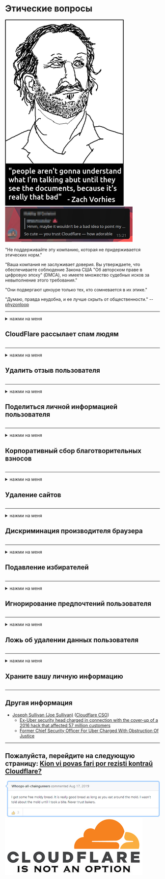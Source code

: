 # Этические вопросы

![](../image/itsreallythatbad.jpg)
![](../image/telegram/c81238387627b4bfd3dcd60f56d41626.jpg)

"Не поддерживайте эту компанию, которая не придерживается этических норм."

"Ваша компания не заслуживает доверия. Вы утверждаете, что обеспечиваете соблюдение Закона США "Об авторском праве в цифровую эпоху" (DMCA), но имеете множество судебных исков за невыполнение этого требования."

"Они подвергают цензуре только тех, кто сомневается в их этике."

"Думаю, правда неудобна, и ее лучше скрыть от общественности."  -- [phyzonloop](https://twitter.com/phyzonloop)


---


<details>
<summary>нажми на меня

## CloudFlare рассылает спам людям
</summary>


Cloudflare рассылает спам-сообщения пользователям, не имеющим отношения к Cloudflare.

- Отправляйте электронные письма только подписчикам, которые выбрали
- Когда пользователь говорит "стоп", прекращает отправку электронной почты

Это так просто. Но Cloudflare все равно.
Cloudflare сказал, что использование их сервиса может остановить всех спамеров или злоумышленников.
Как мы можем остановить Cloudflare, не активируя Cloudflare?


| 🖼 | 🖼 |
| --- | --- |
| ![](../image/cfspam01.jpg) | ![](../image/cfspam03.jpg) |
| ![](../image/cfspam02.jpg) | ![](../image/cfspambrittany.jpg)<br>![](../image/cfspamtwtr.jpg) |

</details>

---

<details>
<summary>нажми на меня

## Удалить отзыв пользователя
</summary>


Cloudflare подвергает цензуре негативные отзывы.
Если вы разместите в Twitter текст, направленный против Cloudflare, у вас есть шанс получить ответ от сотрудника Cloudflare с сообщением «Нет, это не так».
Если вы разместите отрицательный отзыв на каком-либо сайте с обзорами, они попытаются подвергнуть его цензуре.


| 🖼 | 🖼 |
| --- | --- |
| ![](../image/cfcenrev_01.jpg)<br>![](../image/cfcenrev_02.jpg) | ![](../image/cfcenrev_03.jpg) |

</details>

---

<details>
<summary>нажми на меня

## Поделиться личной информацией пользователя
</summary>


Cloudflare имеет серьезную проблему с преследованием.
Cloudflare делится личной информацией тех, кто жалуется на размещенные сайты.
Иногда они просят вас предоставить свое настоящее удостоверение личности.
Если вы не хотите, чтобы вас беспокоили, нападали, шлепали или убивали, вам лучше держаться подальше от веб-сайтов Cloudflared.


| 🖼 | 🖼 |
| --- | --- |
| ![](../image/cfdox_what.jpg) | ![](../image/cfdox_swat.jpg) |
| ![](../image/cfdox_kill.jpg) | ![](../image/cfdox_threat.jpg) |
| ![](../image/cfdox_dox.jpg) | ![](../image/cfdox_ex1.jpg)<br>![](../image/cfdox_ex2.jpg) |

</details>

---

<details>
<summary>нажми на меня

## Корпоративный сбор благотворительных взносов
</summary>


CloudFlare просит благотворительные взносы.
Довольно ужасно, что американская корпорация обращается за благотворительностью вместе с некоммерческими организациями, у которых есть веские причины.
Если вам нравится блокировать людей или тратить время других людей, вы можете заказать пиццу для сотрудников Cloudflare.


![](../image/cfdonate.jpg)

</details>

---

<details>
<summary>нажми на меня

## Удаление сайтов
</summary>


Что вы будете делать, если ваш сайт внезапно отключится?
Есть сообщения о том, что Cloudflare без предупреждения удаляет конфигурацию пользователя или останавливает службу.
Мы предлагаем вам найти лучшего поставщика.

![](../image/cftmnt.jpg)

</details>

---

<details>
<summary>нажми на меня

## Дискриминация производителя браузера
</summary>


CloudFlare отдает предпочтение тем, кто использует Firefox, но враждебно относится к пользователям, не использующим Tor-Browser, а не Tor.
Также враждебно относятся к пользователям Tor, которые по праву отказываются выполнять несвободный javascript.
Такое неравенство доступа является злоупотреблением сетевым нейтралитетом и злоупотреблением властью.

![](../image/browdifftbcx.gif)

- Слева: браузер Tor, справа: Chrome. Тот же IP-адрес.

![](../image/browserdiff.jpg)

- Слева: браузер Tor отключен Javascript, файлы cookie включены
- Справа: Chrome Javascript включен, файлы cookie отключены.

![](../image/cfsiryoublocked.jpg)

- QuteBrowser (второстепенный браузер) без Tor (IP Clearnet)

![](../image/lynx_cloudflare.gif)

- Lynx


| ***Браузер*** | ***Доступ к лечению*** |
| --- | --- |
| Tor Browser (Javascript включен) | доступ разрешен |
| Firefox (Javascript включен) | доступ ухудшен |
| Chromium (Javascript включен) | доступ ухудшен |
| Chromium or Firefox (Javascript отключен) | доступ закрыт |
| Chromium or Firefox (Cookie отключен) | доступ закрыт |
| QuteBrowser | доступ закрыт |
| lynx | доступ закрыт |
| w3m | доступ закрыт |
| wget | доступ закрыт |


Почему бы не использовать кнопку «Аудио» для решения простой задачи?

Да, кнопка аудио есть, но через Tor она не работает.
Вы получите это сообщение, когда нажмете на него:

```
Попробуйте позже
Ваш компьютер или сеть могут отправлять автоматические запросы.
Чтобы защитить наших пользователей, мы не можем обработать ваш запрос прямо сейчас.
Для получения более подробной информации посетите нашу справочную страницу
```

</details>

---

<details>
<summary>нажми на меня

## Подавление избирателей
</summary>


Избиратели в штатах США регистрируются для окончательного голосования через веб-сайт государственного секретаря в штате их проживания.
Офисы государственных секретарей, контролируемые республиканцами, участвуют в подавлении избирателей, проксируя веб-сайт государственного секретаря через Cloudflare.
Враждебное отношение Cloudflare к пользователям Tor, его позиция MITM как централизованной глобальной точки наблюдения и его пагубная роль в целом заставляют потенциальных избирателей неохотно регистрироваться.
Либералы, в частности, стремятся к приватности.
Формы регистрации избирателей собирают конфиденциальную информацию о политических взглядах избирателя, личном физическом адресе, номере социального страхования и дате рождения.
В большинстве штатов публично доступна только часть этой информации, но Cloudflare видит всю эту информацию, когда кто-то регистрируется для голосования.

Обратите внимание, что бумажная регистрация не позволяет обойти Cloudflare, потому что сотрудники штата по вводу данных государственного секретаря, скорее всего, будут использовать веб-сайт Cloudflare для ввода данных.

| 🖼 | 🖼 |
| --- | --- |
| ![](../image/cfvotm_01.jpg) | ![](../image/cfvotm_02.jpg) |

- Change.org - известный сайт для сбора голосов и принятия мер.
“люди повсюду начинают кампании, мобилизуют сторонников и работают с лицами, принимающими решения, над поиском решений.”
К сожалению, многие люди вообще не могут просматривать change.org из-за агрессивного фильтра Cloudflare.
Им не дают подписать петицию, что исключает их из демократического процесса.
Использование другой платформы, отличной от облачной, такой как OpenPetition, помогает решить проблему.

| 🖼 | 🖼 |
| --- | --- |
| ![](../image/changeorgasn.jpg) | ![](../image/changeorgtor.jpg) |

- «Афинский проект» Cloudflare предлагает бесплатную защиту на уровне предприятия для государственных и местных избирательных сайтов.
Они сказали, что «их избиратели могут получить доступ к информации о выборах и регистрации избирателей», но это ложь, потому что многие люди просто не могут просматривать сайт вообще.

</details>

---

<details>
<summary>нажми на меня

## Игнорирование предпочтений пользователя
</summary>


Если вы отказываетесь от чего-либо, вы ожидаете, что не получите об этом по электронной почте.
Cloudflare игнорирует предпочтения пользователя и передает данные сторонним корпорациям без согласия клиента.
Если вы используете их бесплатный план, они иногда отправляют вам электронное письмо с просьбой приобрести ежемесячную подписку.

![](../image/cfviopl_tp.jpg)

</details>

---

<details>
<summary>нажми на меня

## Ложь об удалении данных пользователя
</summary>


Согласно блогу этого бывшего клиента Cloudflare, Cloudflare лжет об удалении учетных записей.
В настоящее время многие компании сохраняют ваши данные после того, как вы закрыли или удалили свою учетную запись.
Большинство хороших компаний упоминают об этом в своей политике конфиденциальности.
Cloudflare? Нет.

```
2019-08-05 CloudFlare прислал мне подтверждение, что они удалили мою учетную запись.
2019-10-02 Я получил электронное письмо от CloudFlare «потому что я клиент»
```

Cloudflare не знала слова «удалить».
Если он действительно удален, почему этому бывшему клиенту пришло письмо?
Он также упомянул, что в политике конфиденциальности Cloudflare об этом не упоминается.

```
В их новой политике конфиденциальности не упоминается о хранении данных в течение года.
```

![](../image/cfviopl_notdel.jpg)

Как вы можете доверять Cloudflare, если их политика конфиденциальности - ЛОЖЬ?

- [Прошло больше года с тех пор, как я закрыл свой аккаунт Cloudflare](https://shkspr.mobi/blog/2020/09/dont-trust-cloudflare-with-your-personal-data/)

</details>

---

<details>
<summary>нажми на меня

## Храните вашу личную информацию
</summary>


Удаление учетной записи Cloudflare - сложный уровень.

```
Отправьте заявку в службу поддержки, используя категорию «Учетная запись»,
и запросить удаление аккаунта в теле сообщения.
Перед отправкой запроса на удаление к вашей учетной записи не должно быть привязано ни одного домена или кредитной карты.
```

Вы получите это письмо с подтверждением.

![](../image/cf_deleteandkeep.jpg)

«Мы начали обработку вашего запроса на удаление», но «Мы продолжим хранить вашу личную информацию».

Можете ли вы "доверять" этому?


- Как закрыть свою учетную запись Cloudflare

1. Войдите в свою панель управления Cloudflare.
2. Удалите все зоны (домены) из вашей панели.
3. Щелкните ссылку поддержки.
4. Отправьте новый билет. Скажите им, что хотите закрыть свою учетную запись.
5. Подождите несколько дней.
6. Сотрудники Cloudflare попросят ваше подтверждение и причину, по которой вы решили покинуть Cloudflare.
7. Отправьте ответ еще раз.
8. Подождите несколько дней.
9. Вы получите сообщение: Мы успешно удалили вашу учетную запись


</details>

---

## Другая информация

- [Joseph Sullivan (Joe Sullivan)](../cloudflare_inc/cloudflare_members.md) ([Cloudflare CSO](https://twitter.com/eastdakota/status/1296522269313785862))
  - [Ex-Uber security head charged in connection with the cover-up of a 2016 hack that affected 57 million customers](https://www.businessinsider.com/uber-data-hack-security-head-joe-sullivan-charged-cover-up-2020-8)
  - [Former Chief Security Officer For Uber Charged With Obstruction Of Justice](https://www.justice.gov/usao-ndca/pr/former-chief-security-officer-uber-charged-obstruction-justice)


---


## Пожалуйста, перейдите на следующую страницу:   [Kion vi povas fari por rezisti kontraŭ Cloudflare?](ru.action.md)

![](../image/freemoldybread.jpg)
![](../image/cfisnotanoption.jpg)
